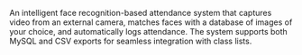 An intelligent face recognition-based attendance system that captures video from an external camera, matches faces with a database of images of your choice, and automatically logs attendance. The system supports both MySQL and CSV exports for seamless integration with class lists.
